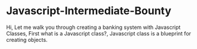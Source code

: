 # Javascript-Intermediate-Bounty

Hi, Let me walk you through creating a banking system with Javascript Classes, First what is a Javascript class?, Javascript class is a blueprint for creating objects.
